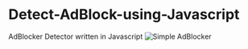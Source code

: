 # Detect-AdBlock-using-Javascript

AdBlocker Detector written in Javascript 
![Simple AdBlocker](https://user-images.githubusercontent.com/29892399/132128050-3bf21d04-b413-4006-874b-085e4f622133.PNG)



